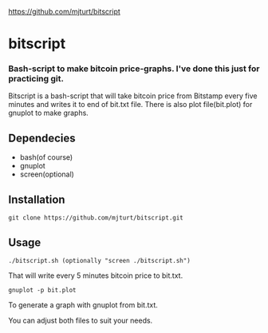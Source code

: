 https://github.com/mjturt/bitscript

# bitscript
### Bash-script to make bitcoin price-graphs. I've done this just for practicing git.


Bitscript is a bash-script that will take bitcoin price from Bitstamp every five minutes and writes it to end of bit.txt file.
There is also plot file(bit.plot) for gnuplot to make graphs.

Dependecies 
------------
* bash(of course)
* gnuplot
* screen(optional)


Installation
-----------

```
git clone https://github.com/mjturt/bitscript.git
```
Usage
-----------
```
./bitscript.sh (optionally "screen ./bitscript.sh")
```
That will write every 5 minutes bitcoin price to bit.txt.
```
gnuplot -p bit.plot
```
To generate a graph with gnuplot from bit.txt.

You can adjust both files to suit your needs. 

